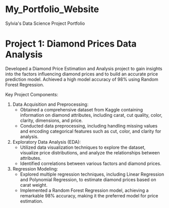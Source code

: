 # My_Portfolio_Website
Sylvia's Data Science Project Portfolio

# Project 1: Diamond Prices Data Analysis
Developed a Diamond Price Estimation and Analysis project to gain insights into the factors influencing diamond prices and to build an accurate price prediction model. Achieved a high model accuracy of 98% using Random Forest Regression.

Key Project Components:

1. Data Acquisition and Preprocessing:
   - Obtained a comprehensive dataset from Kaggle containing information on diamond attributes, including carat, cut quality, color, clarity, dimensions, and price.
   - Conducted data preprocessing, including handling missing values and encoding categorical features such as cut, color, and clarity for analysis.
2. Exploratory Data Analysis (EDA):
   - Utilized data visualization techniques to explore the dataset, visualize price distributions, and analyze the relationships between attributes.
   - Identified correlations between various factors and diamond prices.
3. Regression Modeling:
   - Explored multiple regression techniques, including Linear Regression and Polynomial Regression, to estimate diamond prices based on carat weight.
   - Implemented a Random Forest Regression model, achieving a remarkable 98% accuracy, making it the preferred model for price estimation.
